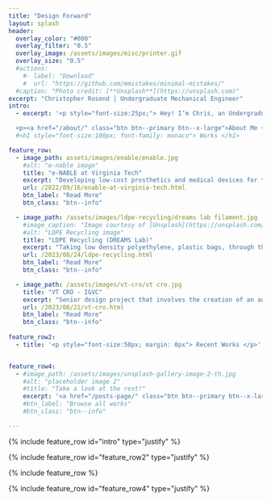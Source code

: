 ```yaml
---
title: "Design Forward"
layout: splash
header:
  overlay_color: "#000"
  overlay_filter: "0.5"
  overlay_image: /assets/images/misc/printer.gif
  overlay_size: "0.5"
  #actions:
    #- label: "Download"
    #  url: "https://github.com/mmistakes/minimal-mistakes/"
  #caption: "Photo credit: [**Unsplash**](https://unsplash.com)"
excerpt: "Christopher Rosend │ Undergraduate Mechanical Engineer"
intro: 
  - excerpt: '<p style="font-size:25px;"> Hey! I’m Chris, an Undergraduate at Virginia Tech studying Mechanical Engineering. I’m interested in all things additive manufacturing and would love to enter the field once I graduate. This website details the major things I’ve done throughout college as well as my goals, interests, and anything else I feel like throwing on here. </p> 

  <p><a href="/about/" class="btn btn--primary btn--x-large">About Me ➞</a><!-- excerpt-end -->'
  #<h1 style="font-size:100px; font-family: monaco"> Works </h1>

feature_row:
  - image_path: assets/images/enable/enable.jpg
    #alt: "e-nable image"
    title: "e-NABLE at Virginia Tech"
    excerpt: "Developing low-cost prosthetics and medical devices for the local community using 3D printing. <!-- excerpt-end -->"
    url: /2022/09/16/enable-at-virginia-tech.html
    btn_label: "Read More"
    btn_class: "btn--info"

  - image_path: /assets/images/ldpe-recycling/dreams lab filament.jpg
    #image_caption: "Image courtesy of [Unsplash](https://unsplash.com/)"
    #alt: "LDPE Recycling image"
    title: "LDPE Recycling (DREAMS Lab)"
    excerpt: "Taking low density polyethylene, plastic bags, through the process of filament fabrication while performing strength tests and finding potential applications. <!-- excerpt-end -->"
    url: /2023/08/24/ldpe-recycling.html
    btn_label: "Read More"
    btn_class: "btn--info"

  - image_path: /assets/images/vt-cro/vt cro.jpg
    title: "VT CRO - IGVC"
    excerpt: "Senior design project that involves the creation of an autonomous line following robot. <!-- excerpt-end -->"
    url: /2023/08/21/vt-cro.html
    btn_label: "Read More"
    btn_class: "btn--info"
  
feature_row2:
  - title: '<p style="font-size:50px; margin: 0px"> Recent Works </p>'


feature_row4:
  - #image_path: /assets/images/unsplash-gallery-image-2-th.jpg
    #alt: "placeholder image 2"
    #title: "Take a look at the rest!"
    excerpt: '<a href="/posts-page/" class="btn btn--primary btn--x-large">Browse all works ➞</a><!-- excerpt-end -->'
    #btn_label: "Browse all works"
    #btn_class: "btn--info"

---
```


{% include feature_row id="intro" type="justify" %}

{% include feature_row id="feature_row2" type="justify" %}

{% include feature_row %}

{% include feature_row id="feature_row4" type="justify" %}